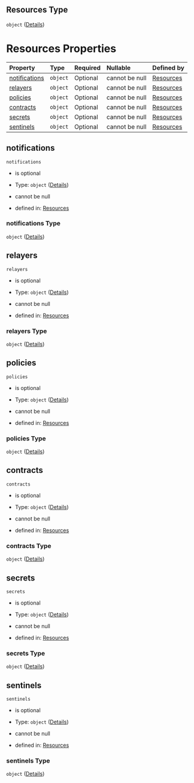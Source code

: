 ## Resources Type

`object` ([Details](resources-resources-properties-resources.md))

# Resources Properties

| Property                        | Type     | Required | Nullable       | Defined by                                                                                                                                             |
| :------------------------------ | :------- | :------- | :------------- | :----------------------------------------------------------------------------------------------------------------------------------------------------- |
| [notifications](#notifications) | `object` | Optional | cannot be null | [Resources](resources-resources-properties-resources-properties-notifications.md "undefined#/resources/properties/Resources/properties/notifications") |
| [relayers](#relayers)           | `object` | Optional | cannot be null | [Resources](resources-resources-properties-resources-properties-relayers.md "undefined#/resources/properties/Resources/properties/relayers")           |
| [policies](#policies)           | `object` | Optional | cannot be null | [Resources](resources-resources-properties-resources-properties-policies.md "undefined#/resources/properties/Resources/properties/policies")           |
| [contracts](#contracts)         | `object` | Optional | cannot be null | [Resources](resources-resources-properties-resources-properties-contracts.md "undefined#/resources/properties/Resources/properties/contracts")         |
| [secrets](#secrets)             | `object` | Optional | cannot be null | [Resources](resources-resources-properties-resources-properties-secrets.md "undefined#/resources/properties/Resources/properties/secrets")             |
| [sentinels](#sentinels)         | `object` | Optional | cannot be null | [Resources](resources-resources-properties-resources-properties-sentinels.md "undefined#/resources/properties/Resources/properties/sentinels")         |

## notifications



`notifications`

*   is optional

*   Type: `object` ([Details](resources-resources-properties-resources-properties-notifications.md))

*   cannot be null

*   defined in: [Resources](resources-resources-properties-resources-properties-notifications.md "undefined#/resources/properties/Resources/properties/notifications")

### notifications Type

`object` ([Details](resources-resources-properties-resources-properties-notifications.md))

## relayers



`relayers`

*   is optional

*   Type: `object` ([Details](resources-resources-properties-resources-properties-relayers.md))

*   cannot be null

*   defined in: [Resources](resources-resources-properties-resources-properties-relayers.md "undefined#/resources/properties/Resources/properties/relayers")

### relayers Type

`object` ([Details](resources-resources-properties-resources-properties-relayers.md))

## policies



`policies`

*   is optional

*   Type: `object` ([Details](resources-resources-properties-resources-properties-policies.md))

*   cannot be null

*   defined in: [Resources](resources-resources-properties-resources-properties-policies.md "undefined#/resources/properties/Resources/properties/policies")

### policies Type

`object` ([Details](resources-resources-properties-resources-properties-policies.md))

## contracts



`contracts`

*   is optional

*   Type: `object` ([Details](resources-resources-properties-resources-properties-contracts.md))

*   cannot be null

*   defined in: [Resources](resources-resources-properties-resources-properties-contracts.md "undefined#/resources/properties/Resources/properties/contracts")

### contracts Type

`object` ([Details](resources-resources-properties-resources-properties-contracts.md))

## secrets



`secrets`

*   is optional

*   Type: `object` ([Details](resources-resources-properties-resources-properties-secrets.md))

*   cannot be null

*   defined in: [Resources](resources-resources-properties-resources-properties-secrets.md "undefined#/resources/properties/Resources/properties/secrets")

### secrets Type

`object` ([Details](resources-resources-properties-resources-properties-secrets.md))

## sentinels



`sentinels`

*   is optional

*   Type: `object` ([Details](resources-resources-properties-resources-properties-sentinels.md))

*   cannot be null

*   defined in: [Resources](resources-resources-properties-resources-properties-sentinels.md "undefined#/resources/properties/Resources/properties/sentinels")

### sentinels Type

`object` ([Details](resources-resources-properties-resources-properties-sentinels.md))
